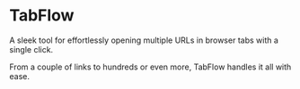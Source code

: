 # TabFlow
A sleek tool for effortlessly opening multiple URLs in browser tabs with a single click.

From a couple of links to hundreds or even more, TabFlow handles it all with ease.